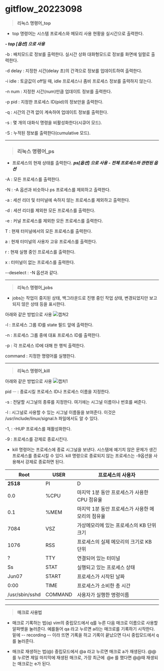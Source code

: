 # gitflow_20223098




> **리눅스 명령어_top**

- top 명령어는 시스템 프로세스와 메모리 사용 현황을 실시간으로 출력한다. 


___- top [옵션] 으로 사용___
   
-b : 배치모드로 정보를 출력한다. 실시간 상화 대화형모드로 정보를 화면에 일렬로 출력한다.

-d delay : 지정한 시간(delay 초)의 간격으로 정보를 업데이트하여 출력한다.

-i idle : 토글값이 off일 때, idle 프로세스나 좀비 프로세스 정보를 출력하지 않는다.

-n num : 지정한 시간(num)만큼 업데이트 정보를 출력한다.

-p pid : 지정한 프로세스 ID(pid)의 정보만을 출력한다.

-q : 시간의 간격 없이 계속하여 업데이트 정보를 출력한다.

-s : 몇 개의 대화식 명령을 비활성화한다(시큐어 모드).

-S : 누적된 정보를 출력한다(cumulative 모드).

   
  
---------

 > ### 리눅스 명령어_ps

- 프로세스의 현재 상태를 출력한다.
___ps[옵션] 으로 사용___
___- 전체 프로세스와 관련된 옵션___

-A : 모든 프로세스를 출력한다.

-N : -A 옵션과 비슷하나 ps 프로세스를 제외하고 출력한다.

-a : 세션 리더 및 터미널에 속하지 않는 프로세스를 제외하고 출력한다.

-d : 세션 리더를 제외한 모든 프로세스를 출력한다.

-e : 커널 프로세스를 제외한 모든 프로세스를 출력한다.

T : 현재 터미널에서의 모든 프로세스를 출력한다.

a : 현재 터미널의 사용자 고유 프로세스를 출력한다.

r : 현재 실행 중인 프로세스를 출력한다.

x : 터미널이 없는 프로세스를 출력한다.

--deselect : -N 옵션과 같다.


******
> **리눅스 명령어_jobs**
- jobs는 작업이 중지된 상태, 백그라운드로 진행 중인 작업 상태, 변경되었지만 보고되지 않은 상태 등을 표시한다.

아래와 같은 방법으로 사용
![캡쳐2](https://user-images.githubusercontent.com/106646157/171816885-fa87dfbb-b940-449d-a921-8bdf91447b56.jpg)

-l : 프로세스 그룹 ID를 state 필드 앞에 출력한다.

-n : 프로세스 그룹 중에 대표 프로세스 ID를 출력한다.

-p : 각 프로세스 ID에 대해 한 행씩 출력한다.

command : 지정한 명령어를 실행한다.


********
> **리눅스 명령어_kill**

아래와 같은 방법으로 사용
![캡처1](https://user-images.githubusercontent.com/106646157/171816339-da1eb197-0aff-48f2-9087-4c1db757522c.jpg)


pid ··· : 종료시킬 프로세스 ID나 프로세스 이름을 지정한다.

-s : 전달할 시그널의 종류를 지정한다. 여기에는 시그널 이름이나 번호를 써준다.

-l : 시그널로 사용할 수 있는 시그널 이름들을 보여준다. 이것은 /usr/include/linux/signal.h 파일에서도 알 수 있다.

-1, : -HUP 프로세스를 재활성화한다.

-9 : 프로세스를 강제로 종료시킨다.


- kill 명령어는 프로세스에 종료 시그널을 보낸다. 시스템에 예기치 않은 문제가 생긴 프로세스를 종료시킬 수 있다. kill 명령으로 종료되지 않는 프로세스는 -9옵션을 사용해서 강제로 종료하면 된다.


|Root|USER|프로세스의 사용자|
|---|----|----|
|**2518**|PI|D|프로세스의 id|
|0.0|%CPU|마지막 1분 동안 프로세스가 사용한 CPU 점유율|
|0.1|%MEM|마지막 1분 동안 프로세스가 사용한 메모리의 점유율|
|7084|VSZ|가상메모리에 있는 프로세스의 KB 단위 크기|
|1076|RSS|프로세스의 실제 메모리의 크기로 KB 단위|
|?|TTY|연결되어 있는 터미널|
|Ss|STAT|실행되고 있는 프로세스 상태|
|Jun07|START|프로세스가 시작된 날짜|
|0:00|TIME|프로세스가 소비한 총 시간|
|/usr/sbin/sshd|COMMAND|사용자가 실행한 명령이름|

-------------
>__매크로 사용법__

- 매크로 기록하는 법(q)
vim의 중립모드에서 q를 누른 다음 매크로 이름으로 사용할 알파벳을 눌러준다. 예를들어 qa 라고 누르면 a라는 매크로를 기록하기 시작한다. 밑에 -- recording -- 이라 뜨면 기록을 하고 기록이 끝났으면 다시 중립모드에서 q를 눌러준다.

- 매크로 재생하는 법(@)
중립모드에서 @a 라고 누르면 매크로 a가 재생된다.
@@를 누르면 제일 마지막에 재생된 매크로, 가장 최근에  @e 를 했다면 @@때 재생되는 매크로는 e가 된다.


